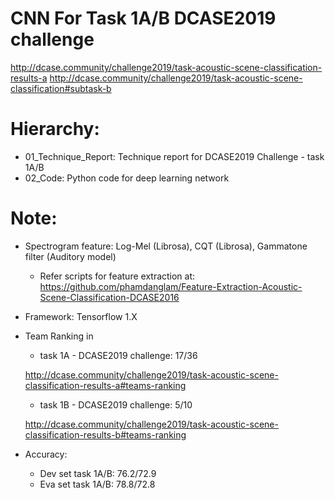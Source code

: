 # CNN For Task 1A/B DCASE2019 challenge
http://dcase.community/challenge2019/task-acoustic-scene-classification-results-a
http://dcase.community/challenge2019/task-acoustic-scene-classification#subtask-b

# Hierarchy:
- 01_Technique_Report: Technique report for DCASE2019 Challenge - task 1A/B
- 02_Code: Python code for deep learning network

# Note:
- Spectrogram feature: Log-Mel (Librosa), CQT (Librosa), Gammatone filter (Auditory model)
    + Refer scripts for feature extraction at: https://github.com/phamdanglam/Feature-Extraction-Acoustic-Scene-Classification-DCASE2016
- Framework: Tensorflow 1.X
- Team Ranking in 
    + task 1A - DCASE2019 challenge: 17/36
    
    http://dcase.community/challenge2019/task-acoustic-scene-classification-results-a#teams-ranking    
    + task 1B - DCASE2019 challenge: 5/10    
    
    http://dcase.community/challenge2019/task-acoustic-scene-classification-results-b#teams-ranking    
- Accuracy:
    + Dev set task 1A/B: 76.2/72.9
    + Eva set task 1A/B: 78.8/72.8
